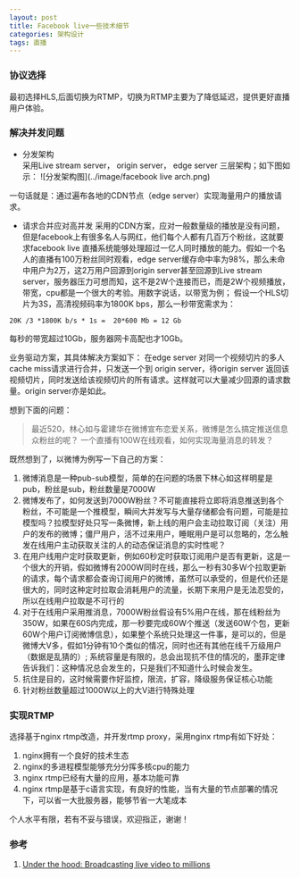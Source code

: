 ```yaml
---
layout: post
title: Facebook live一些技术细节
categories: 架构设计
tags: 直播
---
```



### 协议选择

最初选择HLS,后面切换为RTMP，切换为RTMP主要为了降低延迟，提供更好直播用户体验。



### 解决并发问题 

* 分发架构  
采用Live stream server， origin server， edge server 三层架构；如下图如示：
![分发架构图](../image/facebook live arch.png)

一句话就是：通过遍布各地的CDN节点（edge server）实现海量用户的播放请求。

* 请求合并应对高并发 
采用的CDN方案，应对一般数量级的播放是没有问题，但是facebook上有很多名人与网红，他们每个人都有几百万个粉丝，这就要求facebook  live 直播系统能够处理超过一亿人同时播放的能力。假如一个名人的直播有100万粉丝同时观看，edge server缓存命中率为98%，那么未命中用户为2万，这2万用户回源到origin server甚至回源到Live stream server，服务器压力可想而知，这不是2W个连接而已，而是2W个视频播放，带宽，cpu都是一个很大的考验。用数字说话，以带宽为例；
假设一个HLS切片为3S，高清视频码率为1800K bps，那么一秒带宽需求为：

```
20K /3 *1800K b/s * 1s =  20*600 Mb = 12 Gb
```


每秒的带宽超过10Gb，服务器网卡高配也才10Gb。

业务驱动方案，其具体解决方案如下：
在edge server 对同一个视频切片的多人cache  miss请求进行合并，只发送一个到 origin server，待origin server 返回该视频切片，同时发送给该视频切片的所有请求。这样就可以大量减少回源的请求数量。origin server亦是如此。

想到下面的问题：
>最近520，林心如与霍建华在微博宣布恋爱关系，微博是怎么搞定推送信息众粉丝的呢？
>一个直播有100W在线观看，如何实现海量消息的转发？

既然想到了，以微博为例写一下自己的方案：
1. 微博消息是一种pub-sub模型，简单的在问题的场景下林心如这样明星是pub，粉丝是sub，粉丝数量是7000W
2. 微博发布了，如何发送到7000W粉丝？不可能直接将立即将消息推送到各个粉丝，不可能是一个推模型，瞬间大并发写与大量存储都会有问题，可能是拉模型吗？拉模型好处只写一条微博，新上线的用户会主动拉取订阅（关注）用户的发布的微博；僵尸用户，活不过来用户，睡眠用户是可以忽略的，怎么触发在线用户主动获取关注的人的动态保证消息的实时性呢？
3. 在用户线用户定时获取更新，例如60秒定时获取订阅用户是否有更新，这是一个很大的开销，假如微博有2000W同时在线，那么一秒有30多W个拉取更新的请求，每个请求都会查询订阅用户的微博，虽然可以承受的，但是代价还是很大的，同时这种定时拉取会消耗用户的流量，长期下来用户是无法忍受的，所以在线用户拉取是不可行的
4. 对于在线用户采用推消息，7000W粉丝假设有5%用户在线，那在线粉丝为350W，如果在60S内完成，那一秒要完成60W个推送（发送60W个包，更新60W个用户订阅微博信息），如果整个系统只处理这一件事，是可以的，但是微博大V多，假如1分钟有10个类似的情况，同时也还有其他在线千万级用户（数据是乱猜的）; 系统容量是有限的，总会出现抗不住的情况的，墨菲定律告诉我们：这种情况总会发生的，只是我们不知道什么时候会发生。
5. 抗住是目的，这时候需要作好监控，限流，扩容，降级服务保证核心功能
6. 针对粉丝数量超过1000W以上的大V进行特殊处理






### 实现RTMP
选择基于nginx rtmp改造，并开发rtmp proxy，采用nginx rtmp有如下好处：
1. nginx拥有一个良好的技术生态 
2. nginx的多进程模型能够充分分挥多核cpu的能力 
3. nginx rtmp已经有大量的应用，基本功能可靠
4. nginx rtmp是基于c语言实现，有良好的性能，当有大量的节点部署的情况下，可以省一大批服务器，能够节省一大笔成本 


个人水平有限，若有不妥与错误，欢迎指正，谢谢！

### 参考 
1. [Under the hood: Broadcasting live video to millions](https://code.facebook.com/posts/1653074404941839/under-the-hood-broadcasting-live-video-to-millions/) 